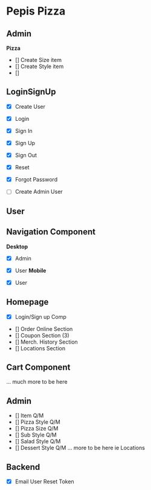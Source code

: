 # Pepis Pizza

## Admin
**Pizza**
* [] Create Size item
* [] Create Style item
* [] 

## LoginSignUp
* [x] Create User
* [x] Login
* [x] Sign In
* [x] Sign Up
* [x] Sign Out
* [x] Reset
* [x] Forgot Password
* [ ] Create Admin User


## User



## Navigation Component
**Desktop** 
*  [x] Admin
*  [x] User 
**Mobile**  
*  [x] User


## Homepage
* [x] Login/Sign up Comp
* [] Order Online Section
* [] Coupon Section (3)
* [] Merch. History Section
* [] Locations Section

## Cart Component
... much more to be here

## Admin
* []  Item Q/M
* []  Pizza Style Q/M
* []  Pizza Size Q/M
* []  Sub Style Q/M
* []  Salad Style Q/M
* []  Dessert Style Q/M
... more to be here ie Locations 


## Backend

* [x] Email User Reset Token 
